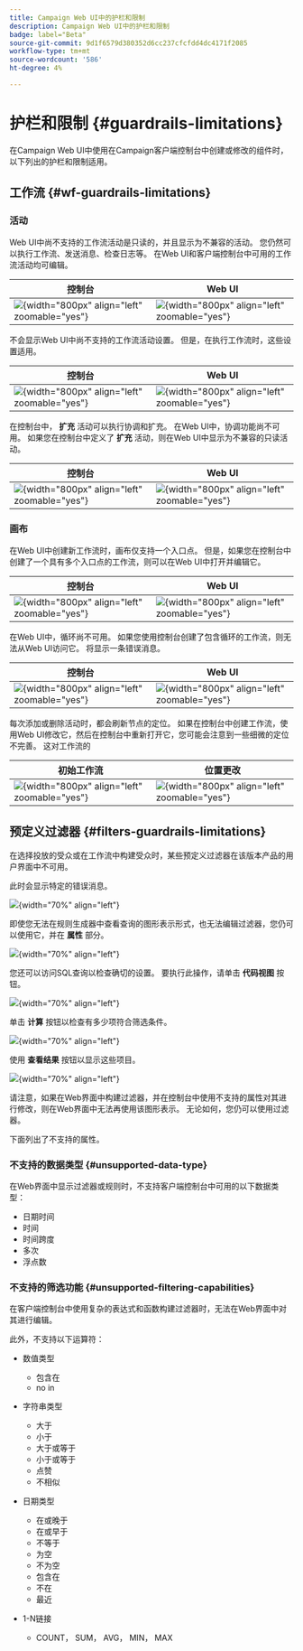 ```yaml
---
title: Campaign Web UI中的护栏和限制
description: Campaign Web UI中的护栏和限制
badge: label="Beta"
source-git-commit: 9d1f6579d380352d6cc237cfcfdd4dc4171f2085
workflow-type: tm+mt
source-wordcount: '586'
ht-degree: 4%

---
```



# 护栏和限制 {#guardrails-limitations}

在Campaign Web UI中使用在Campaign客户端控制台中创建或修改的组件时，以下列出的护栏和限制适用。

## 工作流 {#wf-guardrails-limitations}

### 活动

Web UI中尚不支持的工作流活动是只读的，并且显示为不兼容的活动。 您仍然可以执行工作流、发送消息、检查日志等。 在Web UI和客户端控制台中可用的工作流活动均可编辑。

| 控制台 | Web UI |
| --- | --- |
| ![](assets/limitations-activities-console.png){width="800px" align="left" zoomable="yes"} | ![](assets/limitations-activities-web.png){width="800px" align="left" zoomable="yes"} |

不会显示Web UI中尚不支持的工作流活动设置。 但是，在执行工作流时，这些设置适用。

| 控制台 | Web UI |
| --- | --- |
| ![](assets/limitations-options-console.png){width="800px" align="left" zoomable="yes"} | ![](assets/limitations-options-web.png){width="800px" align="left" zoomable="yes"} |

在控制台中， **扩充** 活动可以执行协调和扩充。 在Web UI中，协调功能尚不可用。 如果您在控制台中定义了 **扩充** 活动，则在Web UI中显示为不兼容的只读活动。

| 控制台 | Web UI |
| --- | --- |
| ![](assets/limitations-options-console.png){width="800px" align="left" zoomable="yes"} | ![](assets/limitations-options-web.png){width="800px" align="left" zoomable="yes"} |

### 画布

在Web UI中创建新工作流时，画布仅支持一个入口点。 但是，如果您在控制台中创建了一个具有多个入口点的工作流，则可以在Web UI中打开并编辑它。

| 控制台 | Web UI |
| --- | --- |
| ![](assets/limitations-multiple-console.png){width="800px" align="left" zoomable="yes"} | ![](assets/limitations-multiple-web.png){width="800px" align="left" zoomable="yes"} |

在Web UI中，循环尚不可用。 如果您使用控制台创建了包含循环的工作流，则无法从Web UI访问它。 将显示一条错误消息。

| 控制台 | Web UI |
| --- | --- |
| ![](assets/limitations-loops-console.png){width="800px" align="left" zoomable="yes"} | ![](assets/limitations-loops-web.png){width="800px" align="left" zoomable="yes"} |

每次添加或删除活动时，都会刷新节点的定位。 如果在控制台中创建工作流，使用Web UI修改它，然后在控制台中重新打开它，您可能会注意到一些细微的定位不完善。 这对工作流的

| 初始工作流 | 位置更改 |
| --- | --- |
| ![](assets/limitations-positioning1.png){width="800px" align="left" zoomable="yes"} | ![](assets/limitations-positioning2.png){width="800px" align="left" zoomable="yes"} |

## 预定义过滤器 {#filters-guardrails-limitations}

在选择投放的受众或在工作流中构建受众时，某些预定义过滤器在该版本产品的用户界面中不可用。

此时会显示特定的错误消息。

![](assets/filter-unavailable.png){width="70%" align="left"}

即使您无法在规则生成器中查看查询的图形表示形式，也无法编辑过滤器，您仍可以使用它，并在 **属性** 部分。

![](assets/rule-edit.png){width="70%" align="left"}

您还可以访问SQL查询以检查确切的设置。 要执行此操作，请单击 **代码视图** 按钮。

![](assets/rule-code-view.png){width="70%" align="left"}

单击 **计算** 按钮以检查有多少项符合筛选条件。

![](assets/rule-calculate.png){width="70%" align="left"}

使用 **查看结果** 按钮以显示这些项目。

![](assets/rule-view-results.png){width="70%" align="left"}

请注意，如果在Web界面中构建过滤器，并在控制台中使用不支持的属性对其进行修改，则在Web界面中无法再使用该图形表示。 无论如何，您仍可以使用过滤器。

下面列出了不支持的属性。

### 不支持的数据类型 {#unsupported-data-type}

在Web界面中显示过滤器或规则时，不支持客户端控制台中可用的以下数据类型：

* 日期时间
* 时间
* 时间跨度
* 多次
* 浮点数

### 不支持的筛选功能 {#unsupported-filtering-capabilities}

在客户端控制台中使用复杂的表达式和函数构建过滤器时，无法在Web界面中对其进行编辑。

此外，不支持以下运算符：

* 数值类型
   * 包含在
   * no in

* 字符串类型
   * 大于
   * 小于
   * 大于或等于
   * 小于或等于
   * 点赞
   * 不相似

* 日期类型
   * 在或晚于
   * 在或早于
   * 不等于
   * 为空
   * 不为空
   * 包含在
   * 不在
   * 最近

* 1-N链接
   * COUNT， SUM， AVG， MIN， MAX